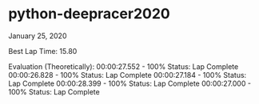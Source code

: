 # python-deepracer2020

January 25, 2020

Best Lap Time: 15.80

Evaluation (Theoretically):
00:00:27.552 - 100% Status: Lap Complete
00:00:26.828 - 100% Status: Lap Complete
00:00:27.184 - 100% Status: Lap Complete
00:00:28.399 - 100%  Status: Lap Complete
00:00:27.000 - 100% Status: Lap Complete

